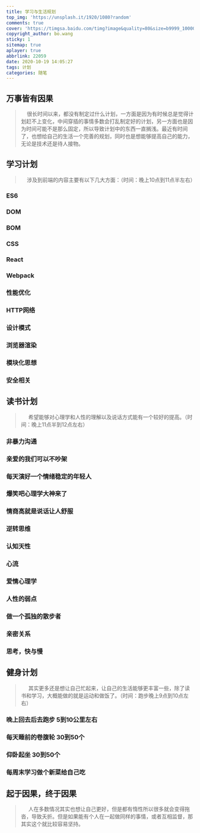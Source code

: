 ```yaml
---
title: 学习与生活规划
top_img: 'https://unsplash.it/1920/1080?random'
comments: true
cover: 'https://timgsa.baidu.com/timg?image&quality=80&size=b9999_10000&sec=1603097676877&di=371eb84d4639cc6b54858af2b8c668cd&imgtype=0&src=http%3A%2F%2F5b0988e595225.cdn.sohucs.com%2Fimages%2F20180828%2F635652aa86c14e8eb011563613092448.jpeg'
copyright_author: bo.wang
sticky: 1
sitemap: true
aplayer: true
abbrlink: 22059
date: 2020-10-19 14:05:27
tags: 计划
categories: 随笔
---
```


## 万事皆有因果

> &nbsp;&nbsp;&nbsp;&nbsp;很长时间以来，都没有制定过什么计划，一方面是因为有时候总是觉得计划赶不上变化，中间穿插的事情多数会打乱制定好的计划，另一方面也是因为时间可能不是那么固定，所以导致计划中的东西一直搁浅。最近有时间了，也想给自己的生活一个完善的规划，同时也是想能够提高自己的能力，无论是技术还是待人接物。

## 学习计划
> &nbsp;&nbsp;&nbsp;&nbsp;涉及到前端的内容主要有以下几大方面：（时间：晚上10点到11点半左右）

### ES6

### DOM

### BOM

### CSS

### React

### Webpack

### 性能优化

### HTTP网络

### 设计模式

### 浏览器渲染

### 模块化思想

### 安全相关


## 读书计划
> &nbsp;&nbsp;&nbsp;&nbsp; 希望能够对心理学和人性的理解以及说话方式能有一个较好的提高。（时间：晚上11点半到12点左右）

### 非暴力沟通

### 亲爱的我们可以不吵架

### 每天演好一个情绪稳定的年轻人

### 爆笑吧心理学大神来了

### 情商高就是说话让人舒服

### 逆转思维

### 认知天性

### 心流

### 爱情心理学

### 人性的弱点

### 做一个孤独的散步者

### 亲密关系

### 思考，快与慢


## 健身计划
> &nbsp;&nbsp;&nbsp;&nbsp; 其实更多还是想让自己忙起来，让自己的生活能够更丰富一些，除了读书和学习，大概能做的就是运动和做饭了。（时间：跑步晚上9点到10点左右）

### 晚上回去后去跑步 5到10公里左右

### 每天睡前的卷腹轮 30到50个

### 仰卧起坐 30到50个

### 每周末学习做个新菜给自己吃


## 起于因果，终于因果
> &nbsp;&nbsp;&nbsp;&nbsp; 人在多数情况其实也想让自己更好，但是都有惰性所以很多就会变得拖沓，导致夭折。但是如果能有个人在一起做同样的事情，或者互相监督，那其实这个就比较容易坚持。


